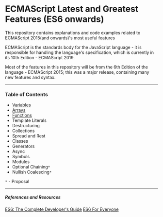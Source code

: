 # ECMAScript Latest and Greatest Features (ES6 onwards)

This repository contains explanations and code examples related to ECMAScript 2015(and onwards)'s most useful features

ECMAScript is the standards body for the JavaScript language - it is responsible for handling the language's specification, which is currently in its 10th Edition - ECMAScript 2019.

Most of the features in this repository will be from the 6th Edition of the language - ECMAScript 2015; this was a major release, containing many new features and syntax.

---

### Table of Contents 

- [Variables](src/variables)
- [Arrays](src/arrays)
- [Functions](src/functions)
- Template Literals
- Destructuring
- Collections
- Spread and Rest
- Classes
- Generators
- Async
- Symbols
- Modules
- Optional Chaining`*`
- Nullish Coalescing`*`

`*` - Proposal

---

##### References and Resources

[ES6: The Complete Developer's Guide](https://www.udemy.com/javascript-es6-tutorial/)
[ES6 For Everyone](https://es6.io/)
